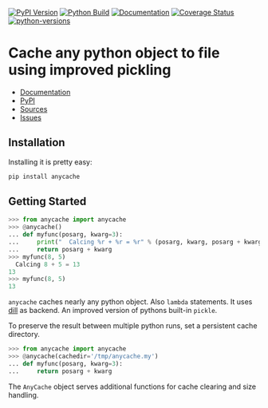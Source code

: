 [![PyPI Version](https://badge.fury.io/py/anycache.svg)](https://badge.fury.io/py/anycache)
[![Python Build](https://github.com/c0fec0de/anycache/actions/workflows/main.yml/badge.svg)](https://github.com/c0fec0de/anycache/actions/workflows/main.yml)
[![Documentation](https://readthedocs.org/projects/anycache/badge/?version=stable)](https://anycache.readthedocs.io/en/stable/?badge=stable)
[![Coverage Status](https://coveralls.io/repos/github/c0fec0de/anycache/badge.svg?branch=main)](https://coveralls.io/github/c0fec0de/anycache?branch=main)
[![python-versions](https://img.shields.io/pypi/pyversions/anycache.svg)](https://pypi.python.org/pypi/anycache)

# Cache any python object to file using improved pickling

* [Documentation](https://anycache.readthedocs.io/en/stable/)
* [PyPI](https://pypi.org/project/anycache/)
* [Sources](https://github.com/c0fec0de/anycache)
* [Issues](https://github.com/c0fec0de/anycache/issues)

## Installation

Installing it is pretty easy:

```bash
pip install anycache
```

## Getting Started

```python
>>> from anycache import anycache
>>> @anycache()
... def myfunc(posarg, kwarg=3):
...     print("  Calcing %r + %r = %r" % (posarg, kwarg, posarg + kwarg))
...     return posarg + kwarg
>>> myfunc(8, 5)
  Calcing 8 + 5 = 13
13
>>> myfunc(8, 5)
13
```

`anycache` caches nearly any python object. Also `lambda` statements.
It uses [dill](https://pypi.python.org/pypi/dill) as backend. An improved version of pythons built-in `pickle`.

To preserve the result between multiple python runs, set a persistent cache
directory.

```python
>>> from anycache import anycache
>>> @anycache(cachedir='/tmp/anycache.my')
... def myfunc(posarg, kwarg=3):
...     return posarg + kwarg
```

The `AnyCache` object serves additional functions for cache clearing and
size handling.
